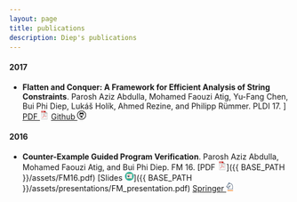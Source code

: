 ```yaml
---
layout: page
title: publications
description: Diep's publications
---
```

 

<!-- ### <a name="book"></a>book -->

#### 2017
- **Flatten and Conquer: A Framework for Efficient Analysis of String Constraints**.
Parosh Aziz Abdulla, Mohamed Faouzi Atig, Yu-Fang Chen, Bui Phi Diep, Lukáš Holík, Ahmed Rezine, and Philipp Rümmer. PLDI 17. 
[](icons64/aec.png)]
[PDF ![pdf (1.5M)](icons16/pdf-icon.png)](http://dl.acm.org/citation.cfm?id=3062384)
[Github ![GitHub](icons16/github-icon.png)](https://github.com/diepbp/fat)
#### 2016

- **Counter-Example Guided Program Verification**. Parosh Aziz Abdulla, Mohamed Faouzi Atig, and Bui Phi Diep. 
FM 16.
[PDF ![pdf (1.5M)](icons16/pdf-icon.png)]({{ BASE_PATH }}/assets/FM16.pdf)
[Slides ![slides (1.5M)](icons16/ppt-icon.png)]({{ BASE_PATH }}/assets/presentations/FM_presentation.pdf)
[Springer ![springer](icons16/springer-icon.png)](http://link.springer.com/chapter/10.1007%2F978-3-319-48989-6_2)
<!--[![Abstract](icons16/pubmed-icon.png)](http://www.bepress.com/jhubiostat/paper125) -->
<!--[![GitHub](icons16/github-icon.png)](https://github.com/kbroman/phyloQTLpaper) -->

